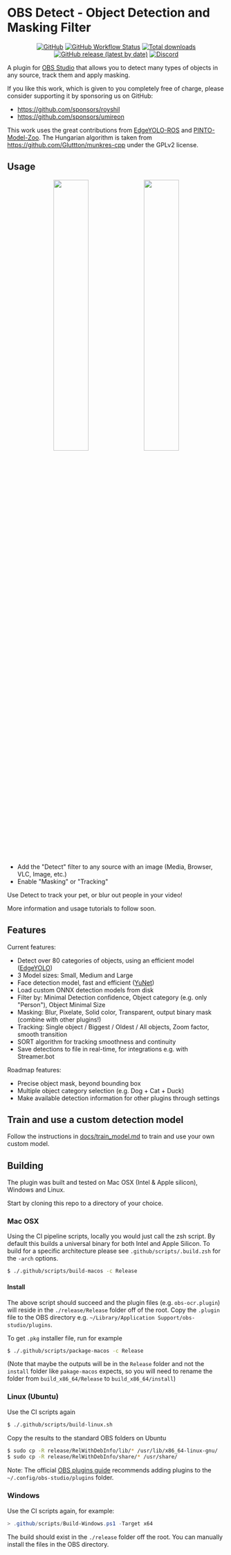 # OBS Detect - Object Detection and Masking Filter

<div align="center">

[![GitHub](https://img.shields.io/github/license/occ-ai/obs-detect)](https://github.com/occ-ai/obs-detect/blob/main/LICENSE)
[![GitHub Workflow Status](https://img.shields.io/github/actions/workflow/status/occ-ai/obs-detect/push.yaml)](https://github.com/occ-ai/obs-detect/actions/workflows/push.yaml)
[![Total downloads](https://img.shields.io/github/downloads/occ-ai/obs-detect/total)](https://github.com/occ-ai/obs-detect/releases)
[![GitHub release (latest by date)](https://img.shields.io/github/v/release/occ-ai/obs-detect)](https://github.com/occ-ai/obs-detect/releases)
[![Discord](https://img.shields.io/discord/1200229425141252116)](https://discord.gg/KbjGU2vvUz)

</div>

A plugin for [OBS Studio](https://obsproject.com/) that allows you to detect many types of objects in any source, track them and apply masking.

If you like this work, which is given to you completely free of charge, please consider supporting it by sponsoring us on GitHub:

- https://github.com/sponsors/royshil
- https://github.com/sponsors/umireon

This work uses the great contributions from [EdgeYOLO-ROS](https://github.com/fateshelled/EdgeYOLO-ROS) and [PINTO-Model-Zoo](https://github.com/PINTO0309/PINTO_model_zoo). The Hungarian algorithm is taken from https://github.com/Gluttton/munkres-cpp under the GPLv2 license.

## Usage

<div align="center">
<a href="https://youtu.be/LrbUrvaGreQ"><img width="40%" src="https://github.com/occ-ai/obs-detect/assets/441170/b8e7367e-c1b0-4c7e-b0df-af45ead87199" /></a>&nbsp;
<a href="https://youtu.be/zmdq1bPVYs0"><img width="40%" src="https://github.com/occ-ai/obs-detect/assets/441170/2eb08589-1695-4a40-877e-4985c2b5270f" /></a>
</div>

- Add the "Detect" filter to any source with an image (Media, Browser, VLC, Image, etc.)
- Enable "Masking" or "Tracking"

Use Detect to track your pet, or blur out people in your video!

More information and usage tutorials to follow soon.

## Features

Current features:

- Detect over 80 categories of objects, using an efficient model ([EdgeYOLO](https://github.com/LSH9832/edgeyolo))
- 3 Model sizes: Small, Medium and Large
- Face detection model, fast and efficient ([YuNet](https://github.com/opencv/opencv_zoo/tree/main/models/face_detection_yunet))
- Load custom ONNX detection models from disk
- Filter by: Minimal Detection confidence, Object category (e.g. only "Person"), Object Minimal Size
- Masking: Blur, Pixelate, Solid color, Transparent, output binary mask (combine with other plugins!)
- Tracking: Single object / Biggest / Oldest / All objects, Zoom factor, smooth transition
- SORT algorithm for tracking smoothness and continuity
- Save detections to file in real-time, for integrations e.g. with Streamer.bot

Roadmap features:
- Precise object mask, beyond bounding box
- Multiple object category selection (e.g. Dog + Cat + Duck)
- Make available detection information for other plugins through settings

## Train and use a custom detection model

Follow the instructions in [docs/train_model.md](docs/train_model.md) to train and use your own custom model.

## Building

The plugin was built and tested on Mac OSX  (Intel & Apple silicon), Windows and Linux.

Start by cloning this repo to a directory of your choice.

### Mac OSX

Using the CI pipeline scripts, locally you would just call the zsh script. By default this builds a universal binary for both Intel and Apple Silicon. To build for a specific architecture please see `.github/scripts/.build.zsh` for the `-arch` options.

```sh
$ ./.github/scripts/build-macos -c Release
```

#### Install
The above script should succeed and the plugin files (e.g. `obs-ocr.plugin`) will reside in the `./release/Release` folder off of the root. Copy the `.plugin` file to the OBS directory e.g. `~/Library/Application Support/obs-studio/plugins`.

To get `.pkg` installer file, run for example
```sh
$ ./.github/scripts/package-macos -c Release
```
(Note that maybe the outputs will be in the `Release` folder and not the `install` folder like `pakage-macos` expects, so you will need to rename the folder from `build_x86_64/Release` to `build_x86_64/install`)

### Linux (Ubuntu)

Use the CI scripts again
```sh
$ ./.github/scripts/build-linux.sh
```

Copy the results to the standard OBS folders on Ubuntu
```sh
$ sudo cp -R release/RelWithDebInfo/lib/* /usr/lib/x86_64-linux-gnu/
$ sudo cp -R release/RelWithDebInfo/share/* /usr/share/
```
Note: The official [OBS plugins guide](https://obsproject.com/kb/plugins-guide) recommends adding plugins to the `~/.config/obs-studio/plugins` folder.

### Windows

Use the CI scripts again, for example:

```powershell
> .github/scripts/Build-Windows.ps1 -Target x64
```

The build should exist in the `./release` folder off the root. You can manually install the files in the OBS directory.
